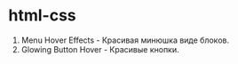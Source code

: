 # html-css

1. Menu Hover Effects - Красивая минюшка виде блоков.
2. Glowing Button Hover - Красивые кнопки. 
